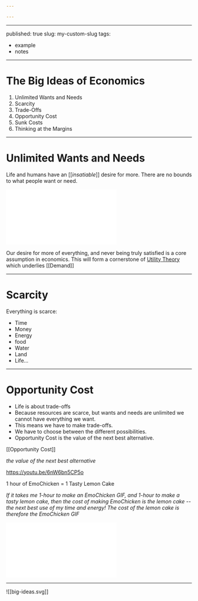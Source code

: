 ```yaml
---

---
```

---
published: true
slug: my-custom-slug
tags:
  - example
  - notes
---

# The Big Ideas of Economics

1. Unlimited Wants and Needs
2. Scarcity
3. Trade-Offs
4. Opportunity Cost
5. Sunk Costs
6. Thinking at the Margins

---
# Unlimited Wants and Needs

Life and humans have an [[*insatiable*]] desire for more.  There are no bounds to what people want or need.  

![Unlimited Wants and Needs](Unlimited%20Wants%20and%20Needs.md)

Our desire for more of everything, and never being truly satisfied is a core assumption in economics.  This will form a cornerstone of [Utility Theory](Utility%20Theory)  which underlies [[Demand]]


---
# Scarcity

Everything is scarce:
- Time
- Money
- Energy
- food
- Water
- Land
- Life...
---
# Opportunity Cost

- Life is about trade-offs
- Because resources are scarce, but wants and needs are unlimited we cannot have everything we want.
- This means we have to make trade-offs.
- We have to choose between the different possibilities.
- Opportunity Cost is the value of the next best alternative.

[[Opportunity Cost]]

*the value of the next best alternative*

https://youtu.be/6nW6bn5CP5o

1 hour of EmoChicken = 1 Tasty Lemon Cake

*If it takes me 1-hour to make an EmoChicken GIF, and 1-hour to make a tasty lemon cake, then the cost of making EmoChicken is the lemon cake -- the next best use of my time and energy!  The cost of the lemon cake is therefore the EmoChicken GIF*


![](Teaching/econ_way_of_thinking_ln1.pdf)

---

![[big-ideas.svg]]